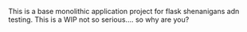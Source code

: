 This is a base monolithic application project for flask shenanigans adn testing. This is a WIP not so serious.... so why are you?
